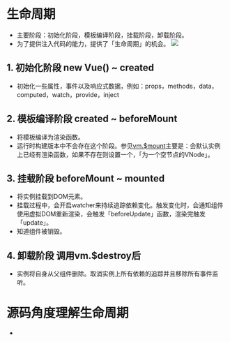 # 生命周期
- 主要阶段：初始化阶段，模板编译阶段，挂载阶段，卸载阶段。
- 为了提供注入代码的能力，提供了「生命周期」的机会。
![](https://v3.cn.vuejs.org/images/lifecycle.svg)

## 1. 初始化阶段 new Vue() ~ created
- 初始化一些属性，事件以及响应式数据，例如：props，methods，data，computed，watch，provide，inject

## 2. 模板编译阶段 created ~ beforeMount
- 将模板编译为渲染函数。
- 运行时构建版本中不会存在这个阶段。参见[vm.$mount](./实例方法，全局API原理.md)主要是：会默认实例上已经有渲染函数，如果不存在则设置一个，「为一个空节点的VNode」。

## 3. 挂载阶段 beforeMount ~ mounted
- 将实例挂载到DOM元素。
- 挂载过程中，会开启watcher来持续追踪依赖变化。触发变化时，会通知组件使用虚拟DOM重新渲染，会触发「beforeUpdate」函数，渲染完触发「update」。
- 知道组件被销毁。

## 4. 卸载阶段 调用vm.$destroy后
- 实例将自身从父组件删除。取消实例上所有依赖的追踪并且移除所有事件监听。

# 源码角度理解生命周期
- 